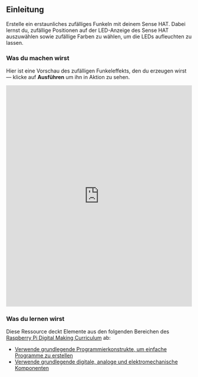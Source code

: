 ## Einleitung

Erstelle ein erstaunliches zufälliges Funkeln mit deinem Sense HAT. Dabei lernst du, zufällige Positionen auf der LED-Anzeige des Sense HAT auszuwählen sowie zufällige Farben zu wählen, um die LEDs aufleuchten zu lassen.

### Was du machen wirst

Hier ist eine Vorschau des zufälligen Funkeleffekts, den du erzeugen wirst — klicke auf **Ausführen** um ihn in Aktion zu sehen.

<iframe src="https://trinket.io/embed/python/55af2b45f5?outputOnly=true&runOption=run" width="100%" height="600" frameborder="0" marginwidth="0" marginheight="0" allowfullscreen></iframe>


### Was du lernen wirst

Diese Ressource deckt Elemente aus den folgenden Bereichen des [Raspberry Pi Digital Making Curriculum](https://www.raspberrypi.org/curriculum/) ab:

- [Verwende grundlegende Programmierkonstrukte, um einfache Programme zu erstellen](https://www.raspberrypi.org/curriculum/programming/creator)
- [Verwende grundlegende digitale, analoge und elektromechanische Komponenten](https://www.raspberrypi.org/curriculum/physical-computing/creator)
